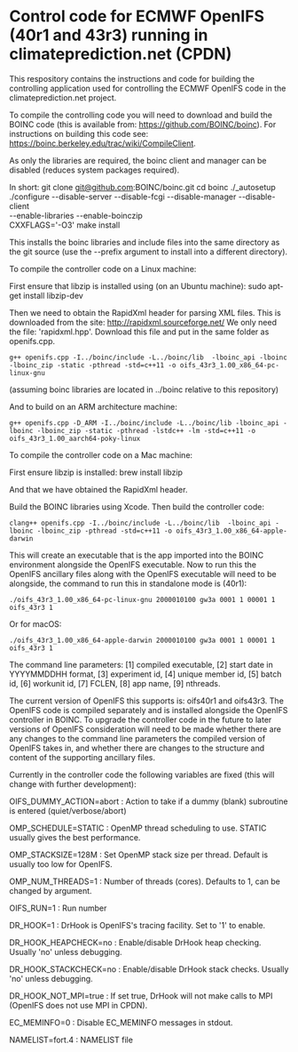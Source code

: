 # Control code for ECMWF OpenIFS (40r1 and 43r3) running in climateprediction.net (CPDN)

This respository contains the instructions and code for building the controlling application used for controlling the ECMWF OpenIFS code in the climateprediction.net project.

To compile the controlling code you will need to download and build the BOINC code (this is available from: https://github.com/BOINC/boinc). For instructions on building this code see: https://boinc.berkeley.edu/trac/wiki/CompileClient.

As only the libraries are required, the boinc client and manager can be disabled (reduces system packages required).

In short:
    git clone git@github.com:BOINC/boinc.git
    cd boinc
    ./_autosetup
    ./configure --disable-server --disable-fcgi --disable-manager --disable-client  \
                --enable-libraries --enable-boinczip  \
                CXXFLAGS='-O3'
    make install

This installs the boinc libraries and include files into the same directory as the git source (use the --prefix argument to install into a different directory).


To compile the controller code on a Linux machine:

First ensure that libzip is installed using (on an Ubuntu machine): sudo apt-get install libzip-dev

Then we need to obtain the RapidXml header for parsing XML files. This is downloaded from the site: http://rapidxml.sourceforge.net/
We only need the file: 'rapidxml.hpp'. Download this file and put in the same folder as openifs.cpp.

    g++ openifs.cpp -I../boinc/include -L../boinc/lib  -lboinc_api -lboinc -lboinc_zip -static -pthread -std=c++11 -o oifs_43r3_1.00_x86_64-pc-linux-gnu

(assuming boinc libraries are located in ../boinc relative to this repository)

And to build on an ARM architecture machine:

    g++ openifs.cpp -D_ARM -I../boinc/include -L../boinc/lib -lboinc_api -lboinc -lboinc_zip -static -pthread -lstdc++ -lm -std=c++11 -o oifs_43r3_1.00_aarch64-poky-linux

To compile the controller code on a Mac machine:

First ensure libzip is installed: brew install libzip

And that we have obtained the RapidXml header.

Build the BOINC libraries using Xcode. Then build the controller code:

    clang++ openifs.cpp -I../boinc/include -L../boinc/lib  -lboinc_api -lboinc -lboinc_zip -pthread -std=c++11 -o oifs_43r3_1.00_x86_64-apple-darwin

This will create an executable that is the app imported into the BOINC environment alongside the OpenIFS executable. Now to run this the OpenIFS ancillary files along with the OpenIFS executable will need to be alongside, the command to run this in standalone mode is (40r1):

    ./oifs_43r3_1.00_x86_64-pc-linux-gnu 2000010100 gw3a 0001 1 00001 1 oifs_43r3 1

Or for macOS:

    ./oifs_43r3_1.00_x86_64-apple-darwin 2000010100 gw3a 0001 1 00001 1 oifs_43r3 1

The command line parameters: [1] compiled executable, [2] start date in YYYYMMDDHH format, [3] experiment id, [4] unique member id, [5] batch id, [6] workunit id, [7] FCLEN, [8] app name, [9] nthreads.

The current version of OpenIFS this supports is: oifs40r1 and oifs43r3. The OpenIFS code is compiled separately and is installed alongside the OpenIFS controller in BOINC. To upgrade the controller code in the future to later versions of OpenIFS consideration will need to be made whether there are any changes to the command line parameters the compiled version of OpenIFS takes in, and whether there are changes to the structure and content of the supporting ancillary files.

Currently in the controller code the following variables are fixed (this will change with further development):

OIFS_DUMMY_ACTION=abort    : Action to take if a dummy (blank) subroutine is entered (quiet/verbose/abort)

OMP_SCHEDULE=STATIC        : OpenMP thread scheduling to use. STATIC usually gives the best performance.

OMP_STACKSIZE=128M         : Set OpenMP stack size per thread. Default is usually too low for OpenIFS.

OMP_NUM_THREADS=1          : Number of threads (cores). Defaults to 1, can be changed by argument.

OIFS_RUN=1                 : Run number

DR_HOOK=1                  : DrHook is OpenIFS's tracing facility. Set to '1' to enable.

DR_HOOK_HEAPCHECK=no       : Enable/disable DrHook heap checking. Usually 'no' unless debugging.

DR_HOOK_STACKCHECK=no      : Enable/disable DrHook stack checks. Usually 'no' unless debugging.

DR_HOOK_NOT_MPI=true       : If set true, DrHook will not make calls to MPI (OpenIFS does not use MPI in CPDN).

EC_MEMINFO=0               : Disable EC_MEMINFO messages in stdout.

NAMELIST=fort.4            : NAMELIST file
